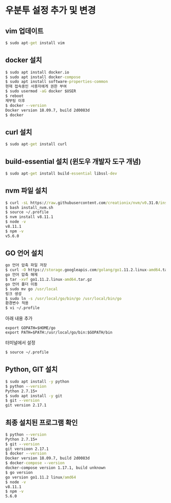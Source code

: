 # 우분투 설정 추가 및 변경

## vim 업데이트
``` cmd
$ sudo apt-get install vim
```
## docker 설치
```cmd
$ sudo apt install docker.io
$ sudo apt install docker-compose
$ sudo apt install software-properties-common
현재 접속중인 사용자에게 권한 부여
$ sudo usermod -aG docker $USER
$ reboot
재부팅 이후
$ docker --version
Docker version 18.09.7, build 2d0083d
$ docker
```

## curl 설치
``` cmd
$ sudo apt-get install curl
```

## build-essential 설치 (윈도우 개발자 도구 개념)
``` cmd
$ sudo apt-get install build-essential libssl-dev
```
## nvm 파일 설치
``` cmd
$ curl -sL https://raw.githubusercontent.com/creationix/nvm/v0.31.0/install.sh -o install_nvm.sh 
$ bash install_nvm.sh
$ source ~/.profile
$ nvm install v8.11.1
$ node -v
v8.11.1
$ npm -v
v5.6.0
```

## GO 언어 설치
```cmd
go 언어 압축 파일 저장
$ curl -O https://storage.googleapis.com/golang/go1.11.2.linux-amd64.tar.gz
go 언어 압축 해제
$ tar -xvf go1.11.2.linux-amd64.tar.gz
go 언어 폴더 이동
$ sudo mv go /usr/local
링크 생성
$ sudo ln -s /usr/local/go/bin/go /usr/local/bin/go
환경변수 적용
$ vi ~/.profile
```
아래 내용 추가
``` vi
export GOPATH=$HOME/go
export PATH=$PATH:/usr/local/go/bin:$GOPATH/bin
```
터미널에서 설정
``` cmd
$ source ~/.profile
```

## Python, GIT 설치
``` cmd
$ sudo apt install -y python
$ python --version
Python 2.7.15+
$ sudo apt install -y git
$ git --version
git version 2.17.1
```

## 최종 설치된 프로그램 확인
``` cmd
$ python --version
Python 2.7.15+
$ git --version
git versioon 2.17.1
$ docker --version
Docker version 18.09.7, build 2d0083d
$ docker-compose --version
docker-compose version 1.17.1, build unknown
$ go version
go version go1.11.2 linux/amd64
$ node -v
v8.11.1
$ npm -v
5.6.0
```